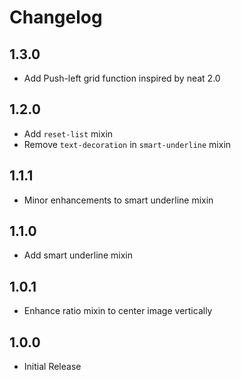 # Changelog

## 1.3.0

- Add Push-left grid function inspired by neat 2.0

## 1.2.0

- Add `reset-list` mixin
- Remove `text-decoration` in `smart-underline` mixin

## 1.1.1

- Minor enhancements to smart underline mixin

## 1.1.0

- Add smart underline mixin

## 1.0.1

- Enhance ratio mixin to center image vertically

## 1.0.0

- Initial Release